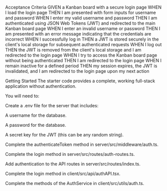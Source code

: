 Acceptance Criteria
GIVEN a Kanban board with a secure login page
WHEN I load the login page
THEN I am presented with form inputs for username and password
WHEN I enter my valid username and password
THEN I am authenticated using JSON Web Tokens (JWT) and redirected to the main Kanban board page
WHEN I enter an invalid username or password
THEN I am presented with an error message indicating that the credentials are incorrect
WHEN I successfully log in
THEN a JWT is stored securely in the client's local storage for subsequent authenticated requests
WHEN I log out
THEN the JWT is removed from the client's local storage and I am redirected to the login page
WHEN I try to access the Kanban board page without being authenticated
THEN I am redirected to the login page
WHEN I remain inactive for a defined period
THEN my session expires, the JWT is invalidated, and I am redirected to the login page upon my next action



Getting Started
The starter code provides a complete, working full-stack application without authentication.

You will need to:

Create a .env file for the server that includes:

A username for the database.

A password for the database.

A secret key for the JWT (this can be any random string).

Complete the authenticateToken method in server/src/middleware/auth.ts.

Complete the login method in server/src/routes/auth-routes.ts.

Add authentication to the API routes in server/src/routes/index.ts.

Complete the login method in client/src/api/authAPI.tsx.

Complete the methods of the AuthService in client/src/utils/auth.ts.